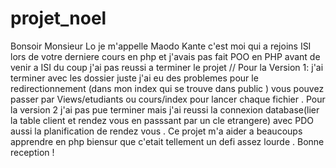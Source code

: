# projet_noel

Bonsoir Monsieur Lo 
je m'appelle Maodo Kante 
c'est moi qui a rejoins ISI lors de votre derniere  cours en php et j'avais pas fait POO en PHP avant de venir a ISI du coup j'ai pas reussi a terminer le projet 
// Pour la Version 1: j'ai terminer avec les dossier juste  j'ai eu des problemes pour  le redirectionnement  (dans mon index qui se trouve dans public ) vous pouvez passer par Views/etudiants ou cours/index  pour lancer  chaque fichier .
Pour la version 2  j'ai pas pue terminer mais j'ai reussi la connexion database(lier la table client et rendez vous en passsant par un cle etrangere) avec PDO  aussi la planification de rendez vous .
Ce projet m'a aider a beaucoups apprendre en php biensur que c'etait tellement un defi assez lourde .
Bonne reception !
